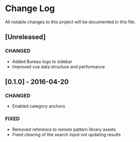# Change Log
All notable changes to this project will be documented in this file.

## [Unreleased]

### CHANGED
- Added Bureau logo to sidebar
- Improved vue data structure and performance

## [0.1.0] - 2016-04-20

### CHANGED
- Enabled category anchors

### FIXED
- Removed reference to remote pattern library assets
- Fixed clearing of the search input not updating results

